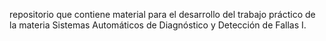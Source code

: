 repositorio que contiene material para el desarrollo del trabajo práctico de la materia Sistemas Automáticos de Diagnóstico y Detección de Fallas I.